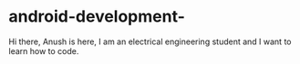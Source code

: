 # android-development-
Hi there,
Anush is here,
I am an electrical engineering student and I want to learn how to code. 
